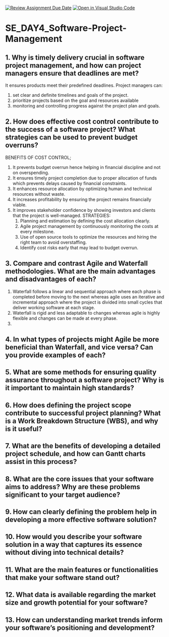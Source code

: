 [![Review Assignment Due Date](https://classroom.github.com/assets/deadline-readme-button-22041afd0340ce965d47ae6ef1cefeee28c7c493a6346c4f15d667ab976d596c.svg)](https://classroom.github.com/a/9pw6JKcu)
[![Open in Visual Studio Code](https://classroom.github.com/assets/open-in-vscode-2e0aaae1b6195c2367325f4f02e2d04e9abb55f0b24a779b69b11b9e10269abc.svg)](https://classroom.github.com/online_ide?assignment_repo_id=18448153&assignment_repo_type=AssignmentRepo)
# SE_DAY4_Software-Project-Management
## 1. Why is timely delivery crucial in software project management, and how can project managers ensure that deadlines are met?
It ensures products meet their predefined deadlines.
Project managers can:
1. set clear and definite timelines and goals of the project.
2. prioritize projects based on the goal and resources available
3. monitoring and controlling progress against the project plan and goals.



## 2. How does effective cost control contribute to the success of a software project? What strategies can be used to prevent budget overruns?
BENEFITS OF COST CONTROL;
1. It prevents budget overrun hence helping in financial discipline and not on overspending.
2. It ensures timely project completion due to proper allocation of funds which prevents delays caused by financial constraints.
3. It enhances resource allocation by optimizing human and technical resources without waste.
4. It increases profitability by ensuring the project remains financially viable.
5. It improves stakeholder confidence by showing investors and clients that the project is well-managed.
   STRATEGIES:
   1. Planning and estimation by defining the cost allocation clearly.
   2. Agile project management by continuously monitoring the costs at every milestone.
   3. Use of open source tools to optimize the resources and hiring the right team to avoid overstaffing.
   4. Identify cost risks early that may lead to budget overrun. 

## 3. Compare and contrast Agile and Waterfall methodologies. What are the main advantages and disadvantages of each?
1. Waterfall follows a linear and sequential approach where each phase is completed before moving to the next whereas agile uses an iterative and incremental approach where the project is divided into small cycles that deliver working software at each stage.
2. Waterfall is rigid and less adaptable to changes whereas agile is highly flexible and changes can be made at every phase.
3. 
## 4. In what types of projects might Agile be more beneficial than Waterfall, and vice versa? Can you provide examples of each?
## 5. What are some methods for ensuring quality assurance throughout a software project? Why is it important to maintain high standards?
## 6. How does defining the project scope contribute to successful project planning? What is a Work Breakdown Structure (WBS), and why is it useful?
## 7. What are the benefits of developing a detailed project schedule, and how can Gantt charts assist in this process?
## 8. What are the core issues that your software aims to address? Why are these problems significant to your target audience?
## 9. How can clearly defining the problem help in developing a more effective software solution?
## 10. How would you describe your software solution in a way that captures its essence without diving into technical details?
## 11. What are the main features or functionalities that make your software stand out?
## 12. What data is available regarding the market size and growth potential for your software?
## 13. How can understanding market trends inform your software’s positioning and development?
